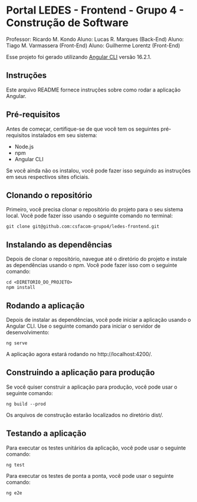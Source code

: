 # Portal LEDES - Frontend - Grupo 4 - Construção de Software 

Professor: Ricardo M. Kondo
Aluno: Lucas R. Marques (Back-End)
Aluno: Tiago M. Varmassera (Front-End)
Aluno: Guilherme Lorentz (Front-End)

Esse projeto foi gerado utilizando [Angular CLI](https://github.com/angular/angular-cli) versão 16.2.1.

## Instruções

Este arquivo README fornece instruções sobre como rodar a aplicação Angular.

## Pré-requisitos

Antes de começar, certifique-se de que você tem os seguintes pré-requisitos instalados em seu sistema:

* Node.js
* npm
* Angular CLI

Se você ainda não os instalou, você pode fazer isso seguindo as instruções em seus respectivos sites oficiais.

## Clonando o repositório

Primeiro, você precisa clonar o repositório do projeto para o seu sistema local. Você pode fazer isso usando o seguinte comando no terminal:

 ```
git clone git@github.com:csfacom-grupo4/ledes-frontend.git
 ```

## Instalando as dependências

Depois de clonar o repositório, navegue até o diretório do projeto e instale as dependências usando o npm. Você pode fazer isso com o seguinte comando:

 ```
cd <DIRETORIO_DO_PROJETO>
npm install
 ```

## Rodando a aplicação

Depois de instalar as dependências, você pode iniciar a aplicação usando o Angular CLI. Use o seguinte comando para iniciar o servidor de desenvolvimento:

 ```
ng serve
 ```

A aplicação agora estará rodando no http://localhost:4200/.

## Construindo a aplicação para produção

Se você quiser construir a aplicação para produção, você pode usar o seguinte comando:

 ```
ng build --prod
 ```

Os arquivos de construção estarão localizados no diretório dist/.

## Testando a aplicação

Para executar os testes unitários da aplicação, você pode usar o seguinte comando:

```
ng test
```

Para executar os testes de ponta a ponta, você pode usar o seguinte comando:

 ```
ng e2e
 ```


